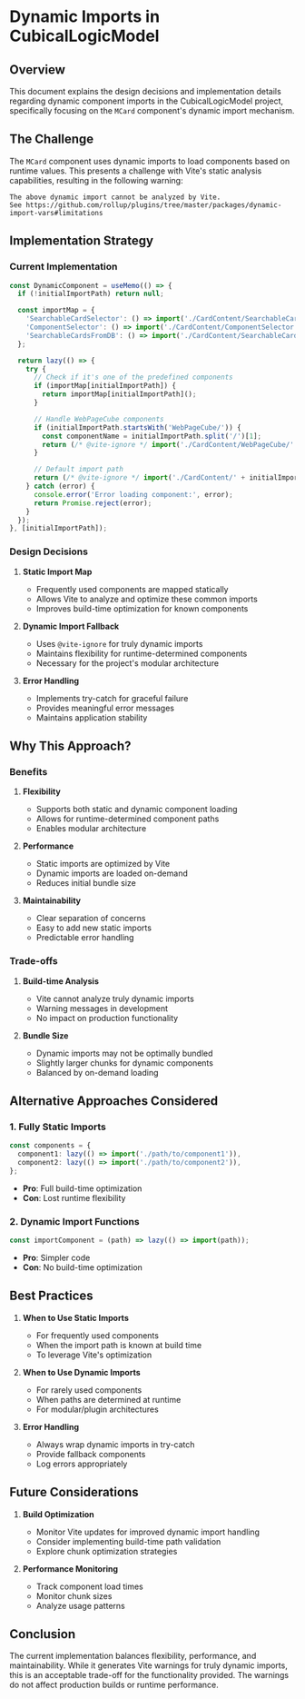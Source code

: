 # Dynamic Imports in CubicalLogicModel

## Overview

This document explains the design decisions and implementation details regarding dynamic component imports in the CubicalLogicModel project, specifically focusing on the `MCard` component's dynamic import mechanism.

## The Challenge

The `MCard` component uses dynamic imports to load components based on runtime values. This presents a challenge with Vite's static analysis capabilities, resulting in the following warning:

```
The above dynamic import cannot be analyzed by Vite.
See https://github.com/rollup/plugins/tree/master/packages/dynamic-import-vars#limitations
```

## Implementation Strategy

### Current Implementation

```typescript
const DynamicComponent = useMemo(() => {
  if (!initialImportPath) return null;

  const importMap = {
    'SearchableCardSelector': () => import('./CardContent/SearchableCardSelector'),
    'ComponentSelector': () => import('./CardContent/ComponentSelector'),
    'SearchableCardsFromDB': () => import('./CardContent/SearchableCardsFromDB'),
  };

  return lazy(() => {
    try {
      // Check if it's one of the predefined components
      if (importMap[initialImportPath]) {
        return importMap[initialImportPath]();
      }

      // Handle WebPageCube components
      if (initialImportPath.startsWith('WebPageCube/')) {
        const componentName = initialImportPath.split('/')[1];
        return (/* @vite-ignore */ import('./CardContent/WebPageCube/' + componentName));
      }

      // Default import path
      return (/* @vite-ignore */ import('./CardContent/' + initialImportPath));
    } catch (error) {
      console.error('Error loading component:', error);
      return Promise.reject(error);
    }
  });
}, [initialImportPath]);
```

### Design Decisions

1. **Static Import Map**
   - Frequently used components are mapped statically
   - Allows Vite to analyze and optimize these common imports
   - Improves build-time optimization for known components

2. **Dynamic Import Fallback**
   - Uses `@vite-ignore` for truly dynamic imports
   - Maintains flexibility for runtime-determined components
   - Necessary for the project's modular architecture

3. **Error Handling**
   - Implements try-catch for graceful failure
   - Provides meaningful error messages
   - Maintains application stability

## Why This Approach?

### Benefits

1. **Flexibility**
   - Supports both static and dynamic component loading
   - Allows for runtime-determined component paths
   - Enables modular architecture

2. **Performance**
   - Static imports are optimized by Vite
   - Dynamic imports are loaded on-demand
   - Reduces initial bundle size

3. **Maintainability**
   - Clear separation of concerns
   - Easy to add new static imports
   - Predictable error handling

### Trade-offs

1. **Build-time Analysis**
   - Vite cannot analyze truly dynamic imports
   - Warning messages in development
   - No impact on production functionality

2. **Bundle Size**
   - Dynamic imports may not be optimally bundled
   - Slightly larger chunks for dynamic components
   - Balanced by on-demand loading

## Alternative Approaches Considered

### 1. Fully Static Imports
```typescript
const components = {
  component1: lazy(() => import('./path/to/component1')),
  component2: lazy(() => import('./path/to/component2')),
};
```
- **Pro**: Full build-time optimization
- **Con**: Lost runtime flexibility

### 2. Dynamic Import Functions
```typescript
const importComponent = (path) => lazy(() => import(path));
```
- **Pro**: Simpler code
- **Con**: No build-time optimization

## Best Practices

1. **When to Use Static Imports**
   - For frequently used components
   - When the import path is known at build time
   - To leverage Vite's optimization

2. **When to Use Dynamic Imports**
   - For rarely used components
   - When paths are determined at runtime
   - For modular/plugin architectures

3. **Error Handling**
   - Always wrap dynamic imports in try-catch
   - Provide fallback components
   - Log errors appropriately

## Future Considerations

1. **Build Optimization**
   - Monitor Vite updates for improved dynamic import handling
   - Consider implementing build-time path validation
   - Explore chunk optimization strategies

2. **Performance Monitoring**
   - Track component load times
   - Monitor chunk sizes
   - Analyze usage patterns

## Conclusion

The current implementation balances flexibility, performance, and maintainability. While it generates Vite warnings for truly dynamic imports, this is an acceptable trade-off for the functionality provided. The warnings do not affect production builds or runtime performance.
